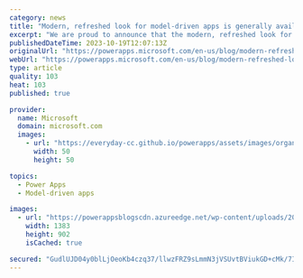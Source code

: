 ```yaml
---
category: news
title: "Modern, refreshed look for model-driven apps is generally available (GA)"
excerpt: "We are proud to announce that the modern, refreshed look for model-driven apps is now generally available as of 2023 Release Wave 2. Released as part of a preview in February 2023, we&#8217;ve made considerable updates and brought a new opt-in toggle for end users. Improvements since February Updated"
publishedDateTime: 2023-10-19T12:07:13Z
originalUrl: "https://powerapps.microsoft.com/en-us/blog/modern-refreshed-look-for-model-driven-apps-is-generally-available-ga/"
webUrl: "https://powerapps.microsoft.com/en-us/blog/modern-refreshed-look-for-model-driven-apps-is-generally-available-ga/"
type: article
quality: 103
heat: 103
published: true

provider:
  name: Microsoft
  domain: microsoft.com
  images:
    - url: "https://everyday-cc.github.io/powerapps/assets/images/organizations/microsoft.com-50x50.jpg"
      width: 50
      height: 50

topics:
  - Power Apps
  - Model-driven apps

images:
  - url: "https://powerappsblogscdn.azureedge.net/wp-content/uploads/2023/10/modern-form-page1.png"
    width: 1383
    height: 902
    isCached: true

secured: "GudlUJD04y0blLjOeoKb4czq37/llwzFRZ9sLmmN3jVSUvtBViukGD+cMk/7IhK4RSb830Sw2ems10IcB0NyegbuU0VeLm00WdlOhNWBXgYadxzvmzABB5N/05SS8/ns+wk9R0zDhkwBlPcNirsBK+RDuI672/pFHlpXvo2LCaAweBUleDvx9TZfm+ZSlE/JcOnkXZiJCb3GE5tjbDiP3eP9mYk3pEXguKx78Df5KtjP06WGPrtr6is5lohL8ySD/L6ZCguUijnEO5TbVNme5rbzWd8P1nPtpZWD6wv1xHTiPkfngUe6AN/fjRlxpRrAlA6OQnQRjndFyWeuqAapi7e8ZbGIyHsedRxXZHpGUNA=;kTyndWkukCLLGYqeZjq8ag=="
---
```


